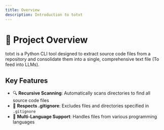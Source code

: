 ```yaml
---
title: Overview
description: Introduction to totxt
---
```


# 🌟 Project Overview

totxt is a Python CLI tool designed to extract source code files from a repository and consolidate them into a single, comprehensive text file (To feed into LLMs).

## Key Features

- 🔍 **Recursive Scanning**: Automatically scans directories to find all source code files
- 🚫 **Respects .gitignore**: Excludes files and directories specified in `.gitignore`
- 📄 **Multi-Language Support**: Handles files from various programming languages
